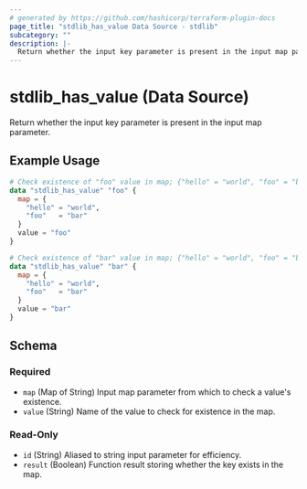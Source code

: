 ```yaml
---
# generated by https://github.com/hashicorp/terraform-plugin-docs
page_title: "stdlib_has_value Data Source - stdlib"
subcategory: ""
description: |-
  Return whether the input key parameter is present in the input map parameter.
---
```


# stdlib_has_value (Data Source)

Return whether the input key parameter is present in the input map parameter.

## Example Usage

```terraform
# Check existence of "foo" value in map; {"hello" = "world", "foo" = "bar"}, "foo" => false
data "stdlib_has_value" "foo" {
  map = {
    "hello" = "world",
    "foo"   = "bar"
  }
  value = "foo"
}

# Check existence of "bar" value in map; {"hello" = "world", "foo" = "bar"}, "bar" => true
data "stdlib_has_value" "bar" {
  map = {
    "hello" = "world",
    "foo"   = "bar"
  }
  value = "bar"
}
```

<!-- schema generated by tfplugindocs -->
## Schema

### Required

- `map` (Map of String) Input map parameter from which to check a value's existence.
- `value` (String) Name of the value to check for existence in the map.

### Read-Only

- `id` (String) Aliased to string input parameter for efficiency.
- `result` (Boolean) Function result storing whether the key exists in the map.

